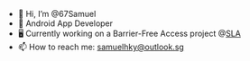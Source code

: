 - 👋 Hi, I’m @67Samuel
- 👀 Android App Developer
- 🖥️ Currently working on a Barrier-Free Access project @[SLA](https://www.sla.gov.sg/)
- 📫 How to reach me: samuelhky@outlook.sg

<!---
67Samuel/67Samuel is a ✨ special ✨ repository because its `README.md` (this file) appears on your GitHub profile.
You can click the Preview link to take a look at your changes.
--->

